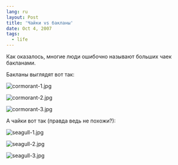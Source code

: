 ```yaml
---
lang: ru
layout: Post
title: 'Чайки vs бакланы'
date: Oct 4, 2007
tags:
  - life
---
```


Как оказалось, многие люди ошибочно называют больших чаек бакланами.

<!--more-->

Бакланы выглядят вот так:

![cormorant-1.jpg](upload://cormorant-1.jpg)

![cormorant-2.jpg](upload://cormorant-2.jpg)

![cormorant-3.jpg](upload://cormorant-3.jpg)

А чайки вот так (правда ведь не похожи?):

![seagull-1.jpg](upload://seagull-1.jpg)

![seagull-2.jpg](upload://seagull-2.jpg)

![seagull-3.jpg](upload://seagull-3.jpg)
